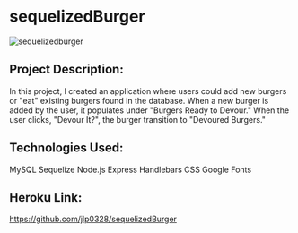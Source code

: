 # sequelizedBurger

![sequelizedburger](https://cloud.githubusercontent.com/assets/11364825/25067953/2e067002-2221-11e7-967b-65c721425cd5.gif)

## Project Description:

In this project, I created an application where users could add new burgers or "eat" existing burgers found in the database. When a new burger is added by the user, it populates under "Burgers Ready to Devour." When the user clicks, "Devour It?", the burger transition to "Devoured Burgers."

## Technologies Used:

MySQL
Sequelize
Node.js
Express
Handlebars
CSS
Google Fonts

## Heroku Link:

https://github.com/jlp0328/sequelizedBurger


